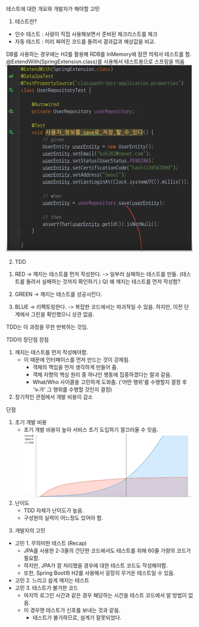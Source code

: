 테스트에 대한 개요와 개발자가 해야할 고민
1. 테스트란?
- 인수 테스트 : 사람이 직접 사용해보면서 준비된 체크리스트를 체크
- 자동 테스트 : 미리 짜여진 코드를 돌려서 결과값과 예상값을 비교.

DB를 사용하는 경우에는 H2를 활용해 RDB를 InMemory에 잠깐 띄워서 테스트를 함.<br />
@ExtendWith(SpringExtension.class)를 사용해서 테스트용으로 스프링을 띄움
![img.png](img/002_Using_H2_Test.png)

2. TDD
 1) RED -> 깨지는 테스트를 먼저 작성한다. -> 일부러 실패하는 테스트를 만듦. (테스트를 돌려서 실패하는 것까지 확인하기.)
   Q) 왜 깨지는 테스트를 먼저 작성함?

 2) GREEN -> 깨지는 테스트를 성공시킨다.

 3) BLUE -> 리팩토링한다. -> 복잡한 코드에서는 파괴적일 수 있음. 하지만, 이전 단계에서 그린을 확인했으니 상관 없음.

TDD는 이 과정을 무한 반복하는 것임.

TDD의 장단점
장점
1) 깨지는 테스트를 먼저 작성해야함.
   - 이 때문에 인터페이스를 먼저 만드는 것이 강제됨.
     - 객체의 책임을 먼저 생각하게 만들어 줌.
     - 객체 지향의 핵심 원리 중 하나인 행동에 집중하겠다는 말과 같음.
     - What/Who 사이클을 고민하게 도와줌. ('어떤 행위'를 수행할지 결정 후 '누가' 그 행위를 수행할 것인지 결정)
2) 장기적인 관점에서 개발 비용이 감소

단점
1) 초기 개발 비용
   - 초기 개발 비용이 높아 서비스 초기 도입하기 껄끄러울 수 잇음.
![img.png](img/002_Traditional_vs_TDD.png)
2) 난이도
   - TDD 자체가 난이도가 높음.
   - 구성원의 실력이 어느정도 있어야 함.

3. 개발자의 고민
 - 고민 1. 무의미한 테스트 (Recap)
   - JPA를 사용한 2-3줄의 간단한 코드에서도 테스트를 위해 60줄 가량의 코드가 필요함.
   - 하지만, JPA가 잘 처리했을 경우에 대한 테스트 코드도 작성해야함.
   - 또한, Spring Boot와 H2를 사용해서 굉장히 무거운 테스트일 수 있음.
 - 고민 2. 느리고 쉽게 깨지는 테스트
 - 고민 3. 테스트가 불가한 코드
   - 마지막 로그인 시간과 같은 경우 해당하는 시간을 테스트 코드에서 알 방법이 없음.
   - 이 경우엔 테스트가 신호를 보내는 것과 같음.
     - 테스트가 불가하므로, 설계가 잘못되었다.